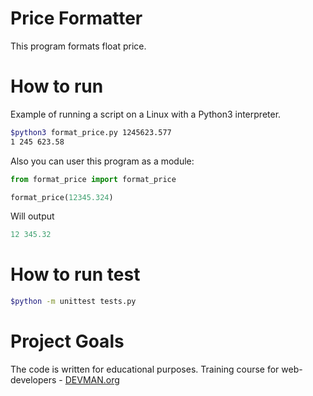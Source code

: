 # Price Formatter

This program formats float price.

# How to run
Example of running a script on a Linux with a Python3 interpreter.
```bash
$python3 format_price.py 1245623.577
1 245 623.58
```
Also you can user this program as a module:
```python
from format_price import format_price

format_price(12345.324)
```
Will output
```python
12 345.32
```

# How to run test
```bash
$python -m unittest tests.py
```
# Project Goals

The code is written for educational purposes. Training course for web-developers - [DEVMAN.org](https://devman.org)
